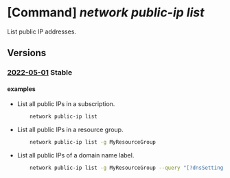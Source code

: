 # [Command] _network public-ip list_

List public IP addresses.

## Versions

### [2022-05-01](/Resources/mgmt-plane/L3N1YnNjcmlwdGlvbnMve30vcHJvdmlkZXJzL21pY3Jvc29mdC5uZXR3b3JrL3B1YmxpY2lwYWRkcmVzc2Vz/2022-05-01.xml) **Stable**

<!-- mgmt-plane /subscriptions/{}/providers/microsoft.network/publicipaddresses 2022-05-01 -->
<!-- mgmt-plane /subscriptions/{}/resourcegroups/{}/providers/microsoft.network/publicipaddresses 2022-05-01 -->

#### examples

- List all public IPs in a subscription.
    ```bash
        network public-ip list
    ```

- List all public IPs in a resource group.
    ```bash
        network public-ip list -g MyResourceGroup
    ```

- List all public IPs of a domain name label.
    ```bash
        network public-ip list -g MyResourceGroup --query "[?dnsSettings.domainNameLabel=='MyLabel']"
    ```
